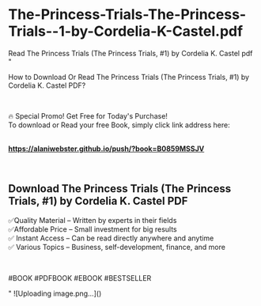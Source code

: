 # The-Princess-Trials-The-Princess-Trials--1-by-Cordelia-K-Castel.pdf
Read The Princess Trials (The Princess Trials, #1) by Cordelia K. Castel pdf
"<p>How to Download Or Read The Princess Trials (The Princess Trials, #1) by Cordelia K. Castel PDF?</p>
<p>&nbsp;</p>
<p>&#128293;  Special Promo! Get Free for Today's Purchase!<br />To download or Read your free Book, simply click link address here:&nbsp;<br />&nbsp;</p>
<p><a href=""https://alaniwebster.github.io/push/?book=B0859MSSJV""><strong>https://alaniwebster.github.io/push/?book=B0859MSSJV</strong></a></p>
<p>&nbsp;</p>
<h2>Download The Princess Trials (The Princess Trials, #1) by Cordelia K. Castel PDF</h2>
<p>&#x2705;Quality Material &ndash; Written by experts in their fields<br />&#x2705;Affordable Price &ndash; Small investment for big results<br />&#x2705; Instant Access &ndash; Can be read directly anywhere and anytime<br />&#x2705; Various Topics &ndash; Business, self-development, finance, and more</p>
<p>&nbsp;</p>
<p>#BOOK #PDFBOOK #EBOOK #BESTSELLER</p>
"
![Uploading image.png…]()
